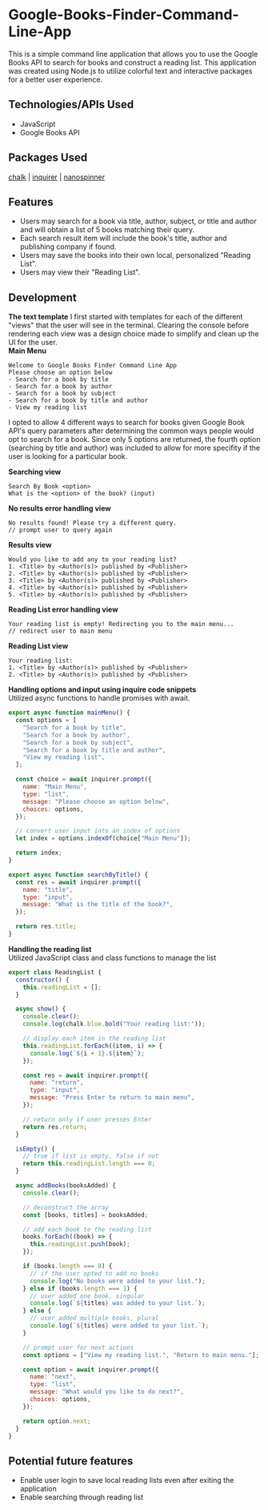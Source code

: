 # Google-Books-Finder-Command-Line-App
This is a simple command line application that allows you to use the Google Books API to search for books and construct a reading list. This application was created using Node.js to utilize colorful text and interactive packages for a better user experience.

## Technologies/APIs Used
- JavaScript
- Google Books API

## Packages Used
[chalk](https://github.com/chalk/chalk) | 
[inquirer](https://github.com/SBoudrias/Inquirer.js) |
[nanospinner](https://github.com/usmanyunusov/nanospinner)

## Features
- Users may search for a book via title, author, subject, or title and author and will obtain a list of 5 books matching their query.
- Each search result item will include the book's title, author and publishing company if found.
- Users may save the books into their own local, personalized "Reading List".
- Users may view their "Reading List".

## Development
**The text template**
I first started with templates for each of the different "views" that the user will see in the terminal. Clearing the console before rendering each view was a design choice made to simplify and clean up the UI for the user.
<br>
**Main Menu**
```
Welcome to Google Books Finder Command Line App
Please choose an option below
- Search for a book by title
- Search for a book by author
- Search for a book by subject
- Search for a book by title and author
- View my reading list
```
I opted to allow 4 different ways to search for books given Google Book API's query parameters after determining the common ways people would opt to search for a book. Since only 5 options are returned, the fourth option (searching by title and author) was included to allow for more specifity if the user is looking for a particular book.

**Searching view**
```
Search By Book <option>
What is the <option> of the book? (input)
```

**No results error handling view**
```
No results found! Please try a different query.
// prompt user to query again
``` 

**Results view**
```
Would you like to add any to your reading list?
1. <Title> by <Author(s)> published by <Publisher>
2. <Title> by <Author(s)> published by <Publisher>
3. <Title> by <Author(s)> published by <Publisher>
4. <Title> by <Author(s)> published by <Publisher>
5. <Title> by <Author(s)> published by <Publisher>
```

**Reading List error handling view**
```
Your reading list is empty! Redirecting you to the main menu...
// redirect user to main menu
```

**Reading List view**
```
Your reading list:
1. <Title> by <Author(s)> published by <Publisher>
2. <Title> by <Author(s)> published by <Publisher>
```

**Handling options and input using inquire code snippets**
<br>
Utilized async functions to handle promises with await.

```js
export async function mainMenu() {
  const options = [
    "Search for a book by title",
    "Search for a book by author",
    "Search for a book by subject",
    "Search for a book by title and author",
    "View my reading list",
  ];

  const choice = await inquirer.prompt({
    name: "Main Menu",
    type: "list",
    message: "Please choose an option below",
    choices: options,
  });

  // convert user input into an index of options
  let index = options.indexOf(choice["Main Menu"]);

  return index;
}
```

```js
export async function searchByTitle() {
  const res = await inquirer.prompt({
    name: "title",
    type: "input",
    message: "What is the title of the book?",
  });

  return res.title;
}
```

**Handling the reading list**
<br>
Utilized JavaScript class and class functions to manage the list
```js
export class ReadingList {
  constructor() {
    this.readingList = [];
  }

  async show() {
    console.clear();
    console.log(chalk.blue.bold("Your reading list:"));

    // display each item in the reading list
    this.readingList.forEach((item, i) => {
      console.log(`${i + 1}.${item}`);
    });

    const res = await inquirer.prompt({
      name: "return",
      type: "input",
      message: "Press Enter to return to main menu",
    });

    // return only if user presses Enter
    return res.return;
  }

  isEmpty() {
    // true if list is empty, false if not
    return this.readingList.length === 0;
  }

  async addBooks(booksAdded) {
    console.clear();

    // deconstruct the array
    const [books, titles] = booksAdded;

    // add each book to the reading list
    books.forEach((book) => {
      this.readingList.push(book);
    });

    if (books.length === 0) {
      // if the user opted to add no books
      console.log("No books were added to your list.");
    } else if (books.length === 1) {
      // user added one book, singular
      console.log(`${titles} was added to your list.`);
    } else {
      // user added multiple books, plural
      console.log(`${titles} were added to your list.`);
    }

    // prompt user for next actions
    const options = ["View my reading list.", "Return to main menu."];

    const option = await inquirer.prompt({
      name: "next",
      type: "list",
      message: "What would you like to do next?",
      choices: options,
    });

    return option.next;
  }
}
```

## Potential future features
- Enable user login to save local reading lists even after exiting the application
- Enable searching through reading list

